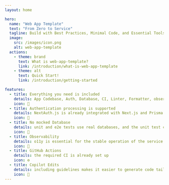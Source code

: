 ```yaml
---
layout: home

hero:
  name: "Web App Template"
  text: "From Zero to Service"
  tagline: Build with Best Practices, Minimal Code, and Essential Tools
  image:
    src: /images/icon.png
    alt: web-app-template
  actions:
    - theme: brand
      text: What is web-app-template?
      link: /introduction/what-is-web-app-template
    - theme: alt
      text: Quick Start!
      link: /introduction/getting-started

features:
  - title: Everything you need is included
    details: App Codebase, Auth, Database, CI, Linter, Formatter, observability, etc.
    icon: 🎁
  - title: Authentication processing is supported
    details: NextAuth.js is already integrated with Next.js and Prisma
    icon: 🚓
  - title: No mocked Database
    details: unit and e2e tests use real databases, and the unit test can execute parallel
    icon: 🐳
  - title: Observability
    details: o11y is essential for the stable operation of the service
    icon: 🔎
  - title: GitHub Actions
    details: the required CI is already set up
    icon: ⚙️
  - title: Copilot Edits
    details: including guidelines makes it easier to generate code tailored to this template
    icon: 🤖
---
```

